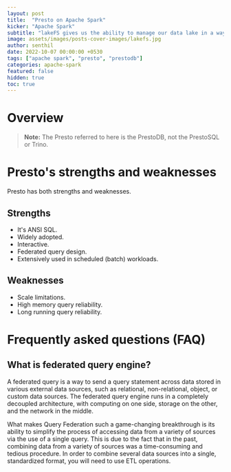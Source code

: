 ```yaml
---
layout: post
title:  "Presto on Apache Spark"
kicker: "Apache Spark"
subtitle: "lakeFS gives us the ability to manage our data lake in a way similar to that in which we manage our code."
image: assets/images/posts-cover-images/lakefs.jpg
author: senthil
date: 2022-10-07 00:00:00 +0530
tags: ["apache spark", "presto", "prestodb"]
categories: apache-spark
featured: false
hidden: true
toc: true
---
```


# Overview

> **Note:** The Presto referred to here is the PrestoDB, not the PrestoSQL or Trino.

# Presto's strengths and weaknesses

Presto has both strengths and weaknesses.

## Strengths

- It's ANSI SQL.
- Widely adopted.
- Interactive.
- Federated query design.
- Extensively used in scheduled (batch) workloads.

## Weaknesses

- Scale limitations.
- High memory query reliability.
- Long running query reliability.

# Frequently asked questions (FAQ)

## What is federated query engine?

A federated query is a way to send a query statement across data stored in various external data sources, such as relational, non-relational, object, or custom data sources. The federated query engine runs in a completely decoupled architecture, with computing on one side, storage on the other, and the network in the middle.

What makes Query Federation such a game-changing breakthrough is its ability to simplify the process of accessing data from a variety of sources via the use of a single query. This is due to the fact that in the past, combining data from a variety of sources was a time-consuming and tedious procedure. In order to combine several data sources into a single, standardized format, you will need to use ETL operations.